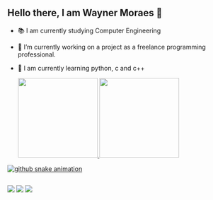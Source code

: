 ## Hello there, I am Wayner Moraes 🚀


- 📚 I am currently studying Computer Engineering
- 🔭 I’m currently working on a project as a freelance programming professional.
- 🌱 I am currently learning python, c and c++


  <div>
  <a href="https://github.com/WaynerMoraes12">
  <img height="180em" src="https://github-readme-stats.vercel.app/api?username=WaynerMoraes12&show_icons=true&theme=dark&include_all_commits=true&count_private=true"/>
  <img height="180em" src="https://github-readme-stats.vercel.app/api/top-langs/?username=WaynerMoraes12&layout=compact&langs_count=16&theme=dark"/>
</div>

![github snake animation](https://raw.githubusercontent.com/WaynerMoraes12/WaynerMoraes12/main/dist/github-snake.svg)

##

<div> 
  <a href="https://www.instagram.com/wayner.m12/" target="_blank"><img src="https://img.shields.io/badge/-Instagram-%23E4405F?style=for-the-badge&logo=instagram&logoColor=white" target="_blank"></a>
  <a href = "waynerbusiness@outlook.com"><img src="https://img.shields.io/badge/-Outlook-%230078D7?style=for-the-badge&logo=microsoft-outlook&logoColor=white" target="_blank"></a>
  <a href="https://www.linkedin.com/in/wayner-moraes-8494451a3/" target="_blank"><img src="https://img.shields.io/badge/-LinkedIn-%230077B5?style=for-the-badge&logo=linkedin&logoColor=white" target="_blank"></a> 
 
</div>
